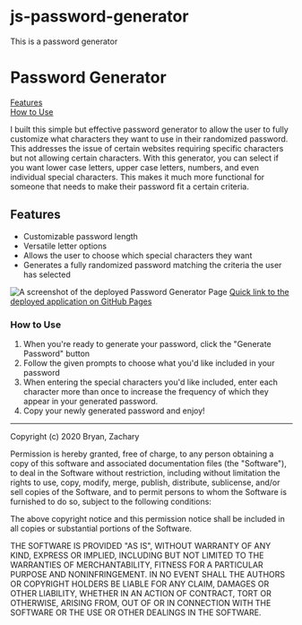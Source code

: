# js-password-generator
This is a password generator

# Password Generator #

[Features](#features)\
[How to Use](#How-to-use)

I built this simple but effective password generator to allow the user to fully customize what characters they want to use in their randomized password. This addresses the issue of certain websites requiring specific characters but not allowing certain characters. With this generator, you can select if you want lower case letters, upper case letters, numbers, and even individual special characters. This makes it much more functional for someone that needs to make their password fit a certain criteria. 

## Features ##

* Customizable password length
* Versatile letter options
* Allows the user to choose which special characters they want
* Generates a fully randomized password matching the criteria the user has selected

![A screenshot of the deployed Password Generator Page]()
[Quick link to the deployed application on GitHub Pages]()

### How to Use ###

1. When you're ready to generate your password, click the "Generate Password" button
1. Follow the given prompts to choose what you'd like included in your password
1. When entering the special characters you'd like included, enter each character more than once to increase the frequency of which they appear in your generated password.
1. Copy your newly generated password and enjoy!


---
Copyright (c) 2020 Bryan, Zachary

Permission is hereby granted, free of charge, to any person obtaining a copy
of this software and associated documentation files (the "Software"), to deal
in the Software without restriction, including without limitation the rights
to use, copy, modify, merge, publish, distribute, sublicense, and/or sell
copies of the Software, and to permit persons to whom the Software is
furnished to do so, subject to the following conditions:

The above copyright notice and this permission notice shall be included in all
copies or substantial portions of the Software.

THE SOFTWARE IS PROVIDED "AS IS", WITHOUT WARRANTY OF ANY KIND, EXPRESS OR
IMPLIED, INCLUDING BUT NOT LIMITED TO THE WARRANTIES OF MERCHANTABILITY,
FITNESS FOR A PARTICULAR PURPOSE AND NONINFRINGEMENT. IN NO EVENT SHALL THE
AUTHORS OR COPYRIGHT HOLDERS BE LIABLE FOR ANY CLAIM, DAMAGES OR OTHER
LIABILITY, WHETHER IN AN ACTION OF CONTRACT, TORT OR OTHERWISE, ARISING FROM,
OUT OF OR IN CONNECTION WITH THE SOFTWARE OR THE USE OR OTHER DEALINGS IN THE
SOFTWARE.


